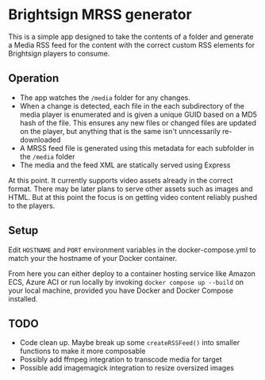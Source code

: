 # Brightsign MRSS generator

This is a simple app designed to take the contents of a folder and generate a Media RSS feed for the content with the correct custom RSS elements for Brightsign players to consume. 

## Operation

- The app watches the `/media` folder for any changes.
- When a change is detected, each file in the each subdirectory of the media player is enumerated and is given a unique GUID based on a MD5 hash of the file. This ensures any new files or changed files are updated on the player, but anything that is the same isn't unncessarily re-downloaded
- A MRSS feed file is generated using this metadata for each subfolder in the `/media` folder
- The media and the feed XML are statically served using Express

At this point. It currently supports video assets already in the correct format. There may be later plans to serve other assets such as images and HTML. But at this point the focus is on getting video content reliably pushed to the players.

## Setup

Edit `HOSTNAME` and `PORT` environment variables in the docker-compose.yml to match your the hostname of your Docker container.

From here you can either deploy to a container hosting service like Amazon ECS, Azure ACI or run locally by invoking `docker compose up --build` on your local machine, provided you have Docker and Docker Compose installed.

## TODO

- Code clean up. Maybe break up some `createRSSFeed()` into smaller functions to make it more composable
- Possibly add ffmpeg integration to transcode media for target
- Possible add imagemagick integration to resize oversized images